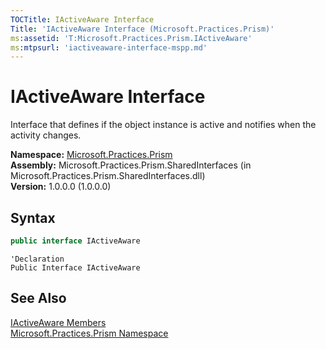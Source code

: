 ```yaml
---
TOCTitle: IActiveAware Interface
Title: 'IActiveAware Interface (Microsoft.Practices.Prism)'
ms:assetid: 'T:Microsoft.Practices.Prism.IActiveAware'
ms:mtpsurl: 'iactiveaware-interface-mspp.md'
---
```



# IActiveAware Interface

Interface that defines if the object instance is active and notifies when the activity changes.

**Namespace:** [Microsoft.Practices.Prism](/patterns-practices/reference/mspp-namespace)  
**Assembly:** Microsoft.Practices.Prism.SharedInterfaces (in Microsoft.Practices.Prism.SharedInterfaces.dll)  
**Version:** 1.0.0.0 (1.0.0.0)

## Syntax

```C#
public interface IActiveAware
```
```VB
'Declaration
Public Interface IActiveAware
```

## See Also

[IActiveAware Members](/patterns-practices/reference/iactiveaware-members-mspp)  
[Microsoft.Practices.Prism Namespace](/patterns-practices/reference/mspp-namespace)  